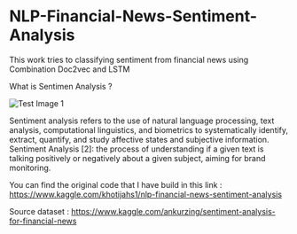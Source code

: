# NLP-Financial-News-Sentiment-Analysis

This work tries to classifying sentiment from financial news using Combination Doc2vec and LSTM
<img source="https://miro.medium.com/max/6656/1*99ToSc3FWZWlZ_BPcTe9zQ.png" width="400">

What is Sentimen Analysis ?

![Test Image 1](https://mk0ecommercefas531pc.kinstacdn.com/wp-content/uploads/2019/12/sentiment-analysis.png)



Sentiment analysis refers to the use of natural language processing, text analysis, computational linguistics, and biometrics to systematically identify, extract, quantify, and study affective states and subjective information. Sentiment Analysis [2]: the process of understanding if a given text is talking positively or negatively about a given subject, aiming for brand monitoring.

You can find the original code that I have build in this link : https://www.kaggle.com/khotijahs1/nlp-financial-news-sentiment-analysis

Source dataset : https://www.kaggle.com/ankurzing/sentiment-analysis-for-financial-news

